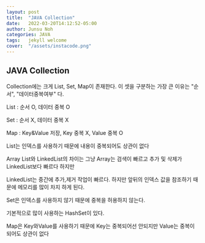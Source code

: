 ```yaml
---
layout: post
title:  "JAVA Collection"
date:   2022-03-20T14:12:52-05:00
author: Junsu Noh
categories: JAVA
tags:	jekyll welcome
cover:  "/assets/instacode.png" 
---
```


## JAVA Collection



Collection에는 크게 List, Set, Map이 존재한다.  이 셋을 구분하는 가장 큰 이유는 "순서", "데이터중복여부" 다.

List : 순서 O, 데이터 중복 O

Set : 순서 X, 데이터 중복 X

Map : Key&Value 저장, Key 중복 X, Value 중복 O



List는 인덱스를 사용하기 때문에 내용이 중복되어도 상관이 없다

Array List와 LinkedList의 차이는 그냥 Array는 검색이 빠르고 추가 및 삭제가 LinkedList보다 빠르다 하지만 

LinkedList는 중간에 추가,제거 작업이 빠르다. 하지만 앞뒤의 인덱스 값을 참조하기 때문에 메모리를 많이 차지 하게 된다.



Set은 인덱스를 사용하지 않기 때문에 중복을 허용하지 않는다.

기본적으로 많이 사용하는 HashSet이 있다.



Map은 Key와Value를 사용하기 때문에 Key는 중복되어선 안되지만 Value는 중복이 되어도 상관이 없다



